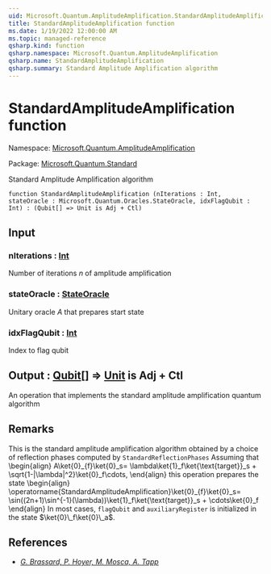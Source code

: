 ```yaml
---
uid: Microsoft.Quantum.AmplitudeAmplification.StandardAmplitudeAmplification
title: StandardAmplitudeAmplification function
ms.date: 1/19/2022 12:00:00 AM
ms.topic: managed-reference
qsharp.kind: function
qsharp.namespace: Microsoft.Quantum.AmplitudeAmplification
qsharp.name: StandardAmplitudeAmplification
qsharp.summary: Standard Amplitude Amplification algorithm
---
```


# StandardAmplitudeAmplification function

Namespace: [Microsoft.Quantum.AmplitudeAmplification](xref:Microsoft.Quantum.AmplitudeAmplification)

Package: [Microsoft.Quantum.Standard](https://nuget.org/packages/Microsoft.Quantum.Standard)


Standard Amplitude Amplification algorithm

```qsharp
function StandardAmplitudeAmplification (nIterations : Int, stateOracle : Microsoft.Quantum.Oracles.StateOracle, idxFlagQubit : Int) : (Qubit[] => Unit is Adj + Ctl)
```


## Input

### nIterations : [Int](xref:microsoft.quantum.qsharp.valueliterals#int-literals)

Number of iterations $n$ of amplitude amplification


### stateOracle : [StateOracle](xref:Microsoft.Quantum.Oracles.StateOracle)

Unitary oracle $A$ that prepares start state


### idxFlagQubit : [Int](xref:microsoft.quantum.qsharp.valueliterals#int-literals)

Index to flag qubit



## Output : [Qubit](xref:microsoft.quantum.qsharp.valueliterals#qubit-literals)[] => [Unit](xref:microsoft.quantum.qsharp.valueliterals#unit-literal)  is Adj + Ctl

An operation that implements the standard amplitude amplification quantum algorithm

## Remarks

This is the standard amplitude amplification algorithm obtained by a choice of reflection phases computed by `StandardReflectionPhases`Assuming that\begin{align}A\ket{0}\_{f}\ket{0}\_s= \lambda\ket{1}\_f\ket{\text{target}}\_s + \sqrt{1-|\lambda|^2}\ket{0}\_f\cdots,\end{align}this operation prepares the state\begin{align}\operatorname{StandardAmplitudeAmplification}\ket{0}\_{f}\ket{0}\_s= \sin((2n+1)\sin^{-1}(\lambda))\ket{1}\_f\ket{\text{target}}\_s + \cdots\ket{0}\_f\end{align}In most cases, `flagQubit` and `auxiliaryRegister` is initialized in the state $\ket{0}\_f\ket{0}\_a$.

## References

- [ *G. Brassard, P. Hoyer, M. Mosca, A. Tapp* ](https://arxiv.org/abs/quant-ph/0005055)